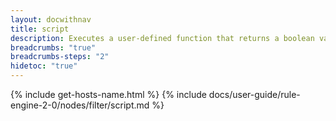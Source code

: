 ```yaml
---
layout: docwithnav
title: script
description: Executes a user-defined function that returns a boolean value. The message is routed via the "True" connection if the function returns true, and via the "False" connection if it returns false.
breadcrumbs: "true"
breadcrumbs-steps: "2"
hidetoc: "true"
---
```


{% include get-hosts-name.html %}
{% include docs/user-guide/rule-engine-2-0/nodes/filter/script.md %}
